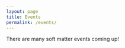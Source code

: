 ```yaml
---
layout: page
title: Events
permalink: /events/
---
```


There are many soft matter events coming up!
